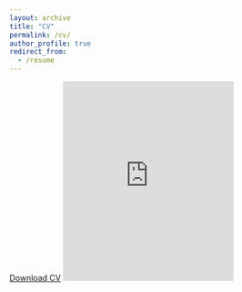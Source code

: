 ```yaml
---
layout: archive
title: "CV"
permalink: /cv/
author_profile: true
redirect_from:
  - /resume
---
```


[Download CV](../files/McGlassonCV_2024-12-05a.pdf)
<embed src="https://rmcglass.github.io/files/McGlassonCV_2024-12-05a.pdf" type="application/pdf" height="350"/>
